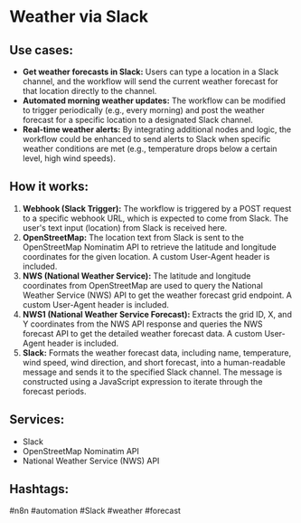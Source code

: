 # Weather via Slack

## Use cases:

- **Get weather forecasts in Slack:** Users can type a location in a Slack channel, and the workflow will send the current weather forecast for that location directly to the channel.
- **Automated morning weather updates:** The workflow can be modified to trigger periodically (e.g., every morning) and post the weather forecast for a specific location to a designated Slack channel.
- **Real-time weather alerts:** By integrating additional nodes and logic, the workflow could be enhanced to send alerts to Slack when specific weather conditions are met (e.g., temperature drops below a certain level, high wind speeds).

## How it works:

1.  **Webhook (Slack Trigger):** The workflow is triggered by a POST request to a specific webhook URL, which is expected to come from Slack.  The user's text input (location) from Slack is received here.
2.  **OpenStreetMap:** The location text from Slack is sent to the OpenStreetMap Nominatim API to retrieve the latitude and longitude coordinates for the given location.  A custom User-Agent header is included.
3.  **NWS (National Weather Service):** The latitude and longitude coordinates from OpenStreetMap are used to query the National Weather Service (NWS) API to get the weather forecast grid endpoint. A custom User-Agent header is included.
4.  **NWS1 (National Weather Service Forecast):**  Extracts the grid ID, X, and Y coordinates from the NWS API response and queries the NWS forecast API to get the detailed weather forecast data. A custom User-Agent header is included.
5.  **Slack:**  Formats the weather forecast data, including name, temperature, wind speed, wind direction, and short forecast, into a human-readable message and sends it to the specified Slack channel. The message is constructed using a JavaScript expression to iterate through the forecast periods.

## Services:

-   Slack
-   OpenStreetMap Nominatim API
-   National Weather Service (NWS) API

## Hashtags:

#n8n #automation #Slack #weather #forecast
